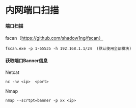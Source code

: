 # 内网端口扫描

#### 端口扫描

fscan（https://github.com/shadow1ng/fscan）

```
fscan.exe -p 1-65535 -h 192.168.1.1/24  (默认使用全部模块)
```

#### 获取端口Banner信息

Netcat

```
nc -nv <ip>  <port>
```

Nmap

```
nmap --scrtpt=banner -p xx <ip>
```
